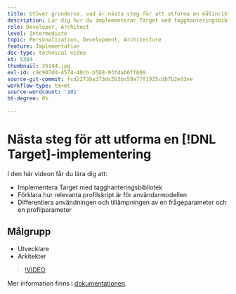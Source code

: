 ```yaml
---
title: Utöver grunderna, vad är nästa steg för att utforma en målinriktad implementering?
description: Lär dig hur du implementerar Target med tagghanteringsbibliotek. Lär dig hur relevanta profilskript är för användarmodellen och hur du differentierar användningen och tillämpningen av en request-parameter och en profile-parameter.
role: Developer, Architect
level: Intermediate
topic: Personalization, Development, Architecture
feature: Implementation
doc-type: technical video
kt: 5384
thumbnail: 35144.jpg
exl-id: c9c907dd-4574-40cb-b5b8-93f4ab6ff609
source-git-commit: fcd2273ba373dc2b3bc59a77f1925cdb7b2ed3ee
workflow-type: tm+mt
source-wordcount: '101'
ht-degree: 0%

---
```


# Nästa steg för att utforma en [!DNL Target]-implementering

I den här videon får du lära dig att:

* Implementera Target med tagghanteringsbibliotek
* Förklara hur relevanta profilskript är för användarmodellen
* Differentiera användningen och tillämpningen av en frågeparameter och en profilparameter

## Målgrupp

* Utvecklare
* Arkitekter

>[!VIDEO](https://video.tv.adobe.com/v/35144/?quality=12)

Mer information finns i [dokumentationen](https://experienceleague.adobe.com/docs/target/using/implement-target/implementing-target.html?lang=en).
